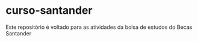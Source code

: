 # curso-santander
Este repositório é voltado para as atividades da bolsa de estudos do Becas Santander
